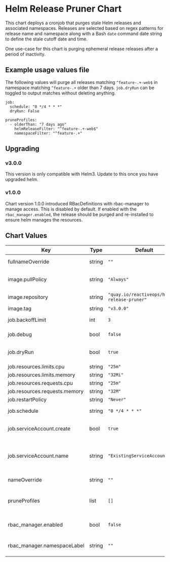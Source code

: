 # Helm Release Pruner Chart

This chart deploys a cronjob that purges stale Helm releases and associated namespaces. Releases are selected based on regex patterns for release name and namespace along with a Bash `date` command date string to define the stale cutoff date and time.

One use-case for this chart is purging ephemeral release releases after a period of inactivity.

## Example usage values file

The following values will purge all releases matching `^feature-.+-web$` in namespace matching `^feature-.+` older than 7 days. `job.dryRun` can be toggled to output matches without deleting anything.

```
job:
  schedule: "0 */4 * * *"
  dryRun: False

pruneProfiles:
  - olderThan: "7 days ago"
    helmReleaseFilter: "^feature-.+-web$"
    namespaceFilter: "^feature-.+"
```


## Upgrading

### v3.0.0

This version is only compatible with Helm3. Update to this once you have upgraded helm.

### v1.0.0

Chart version 1.0.0 introduced RBacDefinitions with rbac-manager to manage access.  This is disabled by default.  If enabled with the `rbac_manager.enabled`, the release should be purged and re-installed to ensure helm manages the resources.

## Chart Values

| Key | Type | Default | Description |
|-----|------|---------|-------------|
| fullnameOverride | string | `""` | A template override for fullname |
| image.pullPolicy | string | `"Always"` | The image pull policy. We do not recommend changing this |
| image.repository | string | `"quay.io/reactiveops/helm-release-pruner"` | Repo for image that the job runs on |
| image.tag | string | `"v3.0.0"` | The image tag to use |
| job.backoffLimit | int | `3` | The backoff limit for the job |
| job.debug | bool | `false` | If true, will enable debug logging |
| job.dryRun | bool | `true` | If true, will only log candidates for removal and not remove them |
| job.resources.limits.cpu | string | `"25m"` |  |
| job.resources.limits.memory | string | `"32Mi"` |  |
| job.resources.requests.cpu | string | `"25m"` |  |
| job.resources.requests.memory | string | `"32M"` |  |
| job.restartPolicy | string | `"Never"` |  |
| job.schedule | string | `"0 */4 * * *"` | The schedule for the cronjob to run on |
| job.serviceAccount.create | bool | `true` | If true, a service account will be created for the job to use |
| job.serviceAccount.name | string | `"ExistingServiceAccountName"` | The name of a pre-existing service account to use if job.serviceAccount.create is false |
| nameOverride | string | `""` | A template override for name |
| pruneProfiles | list | `[]` | Filters to use to find purge candidates. See example usage above for details |
| rbac_manager.enabled | bool | `false` | If true, creates an RbacDefinition to manage access |
| rbac_manager.namespaceLabel | string | `""` | Label to match namespaces to grant access to |
